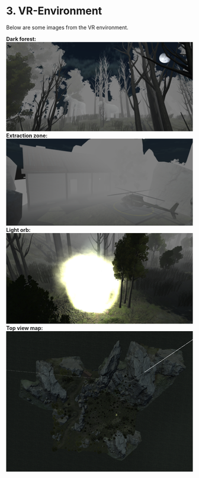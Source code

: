 # 3. VR-Environment

Below are some images from the VR environment.

**Dark forest:**
![DarkForestImage](ImagesREADME/Dark_Forest.png)
**Extraction zone:**
![ExtractionZoneImage](ImagesREADME/Extraction_Zone.png)
**Light orb:**
![LightOrbImage](ImagesREADME/LightOrb.png)
**Top view map:**
![TopViewImage](ImagesREADME/FullMap.png)
